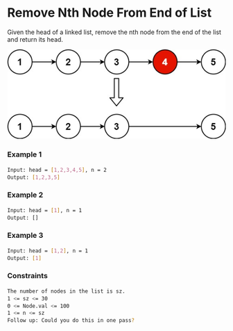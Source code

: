 # Remove Nth Node From End of List

Given the head of a linked list, remove the nth node from the end of the list and return its head.

[![remove_ex1](remove_ex1.jpg)]()
### Example 1
```sh
Input: head = [1,2,3,4,5], n = 2
Output: [1,2,3,5]
```

### Example 2
```sh
Input: head = [1], n = 1
Output: []
```

### Example 3
```sh
Input: head = [1,2], n = 1
Output: [1]
```

### Constraints
```sh
The number of nodes in the list is sz.
1 <= sz <= 30
0 <= Node.val <= 100
1 <= n <= sz
Follow up: Could you do this in one pass?
```
